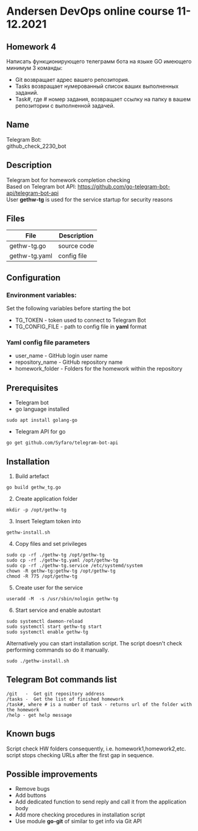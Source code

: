 # Andersen DevOps online course 11-12.2021

## Homework 4
Написать функционирующего телеграмм бота на языке GO имеющего минимум 3 команды:
- Git возвращает адрес вашего репозитория.
- Tasks возвращает нумерованный список ваших выполненных заданий.
- Task#, где # номер задания, возвращает ссылку на папку в вашем репозитории с выполненной задачей.

##  Name
Telegram Bot:  
github_check_2230_bot

##  Description
Telegram bot for homework completion checking  
Based on Telegram bot API: https://github.com/go-telegram-bot-api/telegram-bot-api  
User **gethw-tg** is used for the service startup for security reasons

## Files
| File | Description | 
| --- | --- |
| gethw-tg.go  |  source code |   
| gethw-tg.yaml |  config file  |   

## Configuration
### Environment variables:
Set the following variables before starting the bot
- TG_TOKEN - token used to connect to Telegram Bot
- TG_CONFIG_FILE  - path to config file in **yaml** format
### Yaml config file parameters
- user_name - GitHub login user name 
- repository_name - GitHub repository name
- homework_folder - Folders for the homework within the repository 

## Prerequisites
- Telegram bot
- go language installed
```
sudo apt install golang-go
```
- Telegram API for go  
```
go get github.com/Syfaro/telegram-bot-api
```

## Installation
1. Build artefact
```
go build gethw_tg.go
```
2. Create application folder
```
mkdir -p /opt/gethw-tg
```
3. Insert Telegtam token into 
```
gethw-install.sh
``` 
4. Copy files and set privileges
```
sudo cp -rf ./gethw-tg /opt/gethw-tg
sudo cp -rf ./gethw-tg.yaml /opt/gethw-tg
sudo cp -rf ./gethw-tg.service /etc/systemd/system
chown -R gethw-tg:gethw-tg /opt/gethw-tg
chmod -R 775 /opt/gethw-tg
```
5. Create user for the service
```
useradd -M  -s /usr/sbin/nologin gethw-tg
```
6. Start service and enable autostart
```
sudo systemctl daemon-reload
sudo systemctl start gethw-tg start
sudo systemctl enable gethw-tg 
```
Alternatively you can start installation script. The script doesn't check performing commands so do it manually.
```
sudo ./gethw-install.sh
```

##  Telegram Bot commands list
```
/git   -  Get git repository address
/tasks -  Get the list of finished homework
/task#, where # is a number of task - returns url of the folder with the homework
/help - get help message
```
## Known bugs
Script check HW folders consequently, i.e. homework1,homework2,etc. script stops checking URLs after the first gap in sequence.  

## Possible improvements
- Remove bugs
- Add buttons
- Add dedicated function to send reply and call it from the application body
- Add more checking procedures in installation script
- Use module **go-git** of similar to get info via Git API
